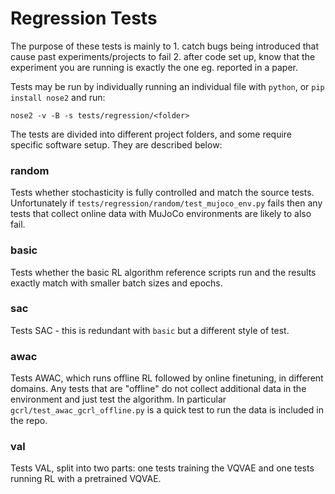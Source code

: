 # Regression Tests

The purpose of these tests is mainly to 1. catch bugs being introduced that cause past experiments/projects to fail 2. after code set up, know that the experiment you are running is exactly the one eg. reported in a paper.

Tests may be run by individually running an individual file with `python`, or `pip install nose2` and run:
```
nose2 -v -B -s tests/regression/<folder>
```

The tests are divided into different project folders, and some require specific software setup. They are described below:

### random

Tests whether stochasticity is fully controlled and match the source tests. Unfortunately if `tests/regression/random/test_mujoco_env.py` fails then any tests that collect online data with MuJoCo environments are likely to also fail.

### basic

Tests whether the basic RL algorithm reference scripts run and the results exactly match with smaller batch sizes and epochs.

### sac

Tests SAC - this is redundant with `basic` but a different style of test.

### awac

Tests AWAC, which runs offline RL followed by online finetuning, in different domains. Any tests that are "offline" do not collect additional data in the environment and just test the algorithm. In particular `gcrl/test_awac_gcrl_offline.py` is a quick test to run the data is included in the repo.

### val

Tests VAL, split into two parts: one tests training the VQVAE and one tests running RL with a pretrained VQVAE.
